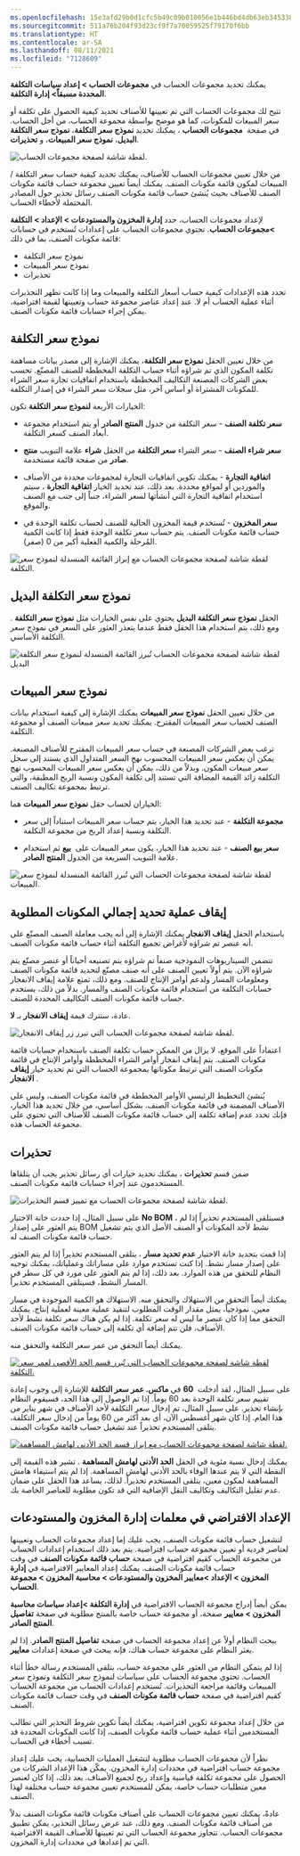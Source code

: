 ```yaml
---
ms.openlocfilehash: 15e3afd29b0d1cfc5b49c09b010056e1b446bd4db63eb3453381772b2331b26c
ms.sourcegitcommit: 511a76b204f93d23cf9f7a70059525f79170f6bb
ms.translationtype: HT
ms.contentlocale: ar-SA
ms.lasthandoff: 08/11/2021
ms.locfileid: "7128609"
---
```

يمكنك تحديد مجموعات الحساب في **مجموعات الحساب > إعداد سياسات التكلفة المحددة مسبقاً> إدارة التكلفة**.

تتيح لك مجموعات الحساب التي تم تعيينها للأصناف تحديد كيفية الحصول على تكلفة أو سعر المبيعات للمكونات، كما هو موضح بواسطة مجموعة الحساب، من أجل الحساب. في صفحة  **مجموعات الحساب** ، يمكنك تحديد **نموذج سعر التكلفة**، **نموذج سعر التكلفة البديل**، **نموذج سعر المبيعات**، و **تحذيرات**.

![لقطة شاشة لصفحة مجموعات الحساب.](../media/calculation-group.png)

من خلال تعيين مجموعات الحساب للأصناف، يمكنك تحديد كيفية حساب سعر التكلفة / المبيعات لمكون قائمة مكونات الصنف. يمكنك أيضاً تعيين مجموعة حساب قائمة مكونات الصنف للأصناف بحيث يُنشئ حساب قائمة مكونات الصنف رسائل تحذير حول المصادر المحتملة لأخطاء الحساب.

لإعداد مجموعات الحساب، حدد **إدارة المخزون والمستودعات > الإعداد > التكلفة >مجموعات الحساب**. تحتوي مجموعات الحساب على إعدادات تُستخدم في حسابات قائمة مكونات الصنف، بما في ذلك:

-   نموذج سعر التكلفة
-   نموذج سعر المبيعات
-   تحذيرات

تحدد هذه الإعدادات كيفية حساب أسعار التكلفة والمبيعات وما إذا كانت تظهر التحذيرات أثناء عملية الحساب أم لا. عند إعداد عناصر مجموعة حساب وتعيينها لقيمة افتراضية، يمكن إجراء حسابات قائمة مكونات الصنف.

## <a name="cost-price-model"></a>نموذج سعر التكلفة

من خلال تعيين الحقل **نموذج سعر التكلفة**، يمكنك الإشارة إلى مصدر بيانات مساهمة تكلفة المكون الذي تم شراؤه أثناء حساب التكلفة المخططة للصنف المصنّع. تحسب بعض الشركات المصنعة التكاليف المخططة باستخدام اتفاقيات تجارة سعر الشراء للمكونات المشتراة أو أساس آخر، مثل سجلات سعر الشراء في إصدار التكلفة.

الخيارات الأربعة **لنموذج سعر التكلفة** تكون:

-   **سعر تكلفة الصنف** - سعر التكلفة من جدول **المنتج الصادر** أو يتم استخدام مجموعة أبعاد الصنف كسعر التكلفة.

-   **سعر شراء الصنف** - سعر الشراء **سعر التكلفة** من الحقل **شراء** علامة التبويب **منتج صادر** من صفحة قائمة مستخدمة.

-   **اتفاقية التجارة** - يمكنك تكوين اتفاقيات التجارة لمجموعات محددة من الأصناف والموردين أو لمواقع محددة. بعد ذلك، عند تحديد الخيار **اتفاقية التجارة** ، سيتم استخدام اتفاقية التجارة التي أنشأتها لسعر الشراء، جنباً إلى جنب مع الصنف والموقع.

-   **سعر المخزون** - تُستخدم قيمة المخزون الحالية للصنف لحساب تكلفة الوحدة في حساب قائمة مكونات الصنف. يتم حساب سعر تكلفة الوحدة فقط إذا كانت الكمية المُرحلة والكمية الفعلية أكبر من 0 (صفر).

![لقطة شاشة لصفحة مجموعات الحساب مع إبراز القائمة المنسدلة لنموذج سعر التكلفة.](../media/cost-price-model.png) 

## <a name="alternate-cost-price-model"></a>نموذج سعر التكلفة البديل

الحقل **نموذج سعر التكلفة البديل** يحتوي على نفس الخيارات مثل **نموذج سعر التكلفة** . ومع ذلك، يتم استخدام هذا الحقل فقط عندما يتعذر العثور على السعر في نموذج سعر التكلفة الأساسي.

![لقطة شاشة لصفحة مجموعات الحساب تُبرز القائمة المنسدلة لنموذج سعر التكلفة البديل](../media/alt-cost-price-model.png)

## <a name="sales-price-model"></a>نموذج سعر المبيعات

من خلال تعيين الحقل **نموذج سعر المبيعات** يمكنك الإشارة إلى كيفية استخدام بيانات الصنف لحساب سعر المبيعات المقترح. يمكنك تحديد سعر مبيعات الصنف أو مجموعة التكلفة.

ترغب بعض الشركات المصنعة في حساب سعر المبيعات المقترح للأصناف المصنعة. يمكن أن يعكس سعر المبيعات المحسوب نهج السعر المتداول الذي يستند إلى سجل سعر مبيعات المكون. وبدلاً من ذلك، يمكن أن يعكس سعر المبيعات المحسوب نهج التكلفة زائد القيمة المضافة التي تستند إلى تكلفة المكون ونسبة الربح المطبقة، والتي ترتبط بمجموعة تكاليف الصنف.

الخياران لحساب حقل **نموذج سعر المبيعات** هما:

-   **مجموعة التكلفة** - عند تحديد هذا الخيار، يتم حساب سعر المبيعات استناداً إلى سعر التكلفة ونسبة إعداد الربح من مجموعة التكلفة.

-   **سعر بيع الصنف** - عند تحديد هذا الخيار، يكون سعر المبيعات على  **بيع** ثم استخدام علامة التبويب السريعة من الجدول **المنتج الصادر**.

![لقطة شاشة لصفحة مجموعات الحساب التي تُبرز القائمة المنسدلة لنموذج سعر المبيعات.](../media/sales-price-model.png) 

## <a name="stop-explosion"></a>إيقاف عملية تحديد إجمالي المكونات المطلوبة

باستخدام الحقل **إيقاف الانفجار** يمكنك الإشارة إلى أنه يجب معاملة الصنف المصنّع على أنه عنصر تم شراؤه لأغراض تجميع التكلفة أثناء حساب قائمة مكونات الصنف.

تتضمن السيناريوهات النموذجية صنفاً تم شراؤه يتم تصنيعه أحياناً أو عنصر مصنّع يتم شراؤه الآن. يتم أولاً تعيين الصنف على أنه صنف مصنّع لتحديد قائمة مكونات الصنف ومعلومات المسار ولدعم أوامر الإنتاج للصنف. ومع ذلك، تمنع علامة إيقاف الانفجار حسابات التكلفة من استخدام قائمة مكونات الصنف والمسار. بدلاً من ذلك، يستخدم حساب قائمة مكونات الصنف التكاليف المحددة للصنف.

عادة، ستترك قيمة **إيقاف الانفجار** بـ **لا**.

![لقطة شاشة لصفحة مجموعات الحساب التي تبرز زر إيقاف الانفجار.](../media/stop-explosion.png) 

اعتماداً على الموقع، لا يزال من الممكن حساب تكلفة الصنف باستخدام حسابات قائمة مكونات الصنف. يتم إيقاف انفجار أوامر الشراء المخططة وأوامر الإنتاج في قائمة مكونات الصنف التي ترتبط مكوناتها بمجموعة الحساب التي تم تحديد خيار **إيقاف الانفجار** .

يُنشئ التخطيط الرئيسي الأوامر المخططة في قائمة مكونات الصنف، وليس على الأصناف المضمنة في قائمة مكونات الصنف. بشكل أساسي، من خلال تحديد هذا الخيار، فإنك تحدد عدم إضافة تكلفة إلى حساب قائمة مكونات الصنف للأصناف التي تحتوي على مجموعة الحساب هذه.

## <a name="warnings"></a>تحذيرات

ضمن قسم **تحذيرات** ، يمكنك تحديد خيارات أي رسائل تحذير يجب أن يتلقاها المستخدمون عند إجراء حسابات قائمة مكونات الصنف.

![لقطة شاشة لصفحة مجموعات الحساب مع تمييز قسم التحذيرات.](../media/warning-1.png) 

على سبيل المثال، إذا حددت خانة الاختيار **No BOM** ، فسيتلقى المستخدم تحذيراً إذا لم يتم العثور على إصدار BOM نشط لأحد المكونات أو الصنف الأصل الذي يتم تشغيل حساب قائمة مكونات الصنف له.

إذا قمت بتحديد خانة الاختيار **عدم تحديد مسار** ، يتلقى المستخدم تحذيراً إذا لم يتم العثور على إصدار مسار نشط. إذا كنت تستخدم موارد على مساراتك وعملياتك، يمكنك توجيه النظام للتحقق من هذه الموارد. بعد ذلك، إذا لم يتم العثور على مورد في كل سطر في المسار النشط، فسيتلقى المستخدم تحذيراً.

يمكنك أيضاً التحقق من الاستهلاك والتحقق منه. الاستهلاك هو الكمية الموجودة في مسار معين. نموذجياً، يمثل مقدار الوقت المطلوب لتنفيذ عملية معينة لعملية إنتاج. يمكنك التحقق مما إذا كان عنصر ما ليس له سعر تكلفة. إذا لم يكن هناك سعر تكلفة نشط لأحد الأصناف، فلن تتم إضافة أي تكلفة إلى حساب قائمة مكونات الصنف.

يمكنك أيضاً التحقق من عمر سعر التكلفة والتحقق منه.

[![لقطة شاشة لصفحة مجموعات الحساب التي تُبرز قسم الحد الأقصى لعمر سعر التكلفة.](../media/age-cost-price.png)](../media/age-cost-price.png#lightbox) 

على سبيل المثال، لقد أدخلت  **60** في **ماكس. عمر سعر التكلفة** للإشارة إلى وجوب إعادة تقييم سعر تكلفة الوحدة بعد 60 يوماً. إذا تم الوصول إلى هذا الحد، فسيقوم النظام بإنشاء تحذير. على سبيل المثال، تم إدخال سعر التكلفة لأحد الأصناف في شهر يناير من هذا العام. إذا كان شهر أغسطس الآن، أي بعد أكثر من 60 يوماً من إدخال سعر التكلفة، يتلقى المستخدم تحذيراً عند تشغيل حساب قائمة مكونات الصنف.

[![لقطة شاشة لصفحة مجموعات الحساب مع إبراز قسم الحد الأدنى لهامش المساهمة.](../media/contr-margin.png)](../media/contr-margin.png#lightbox) 

يمكنك إدخال نسبة مئوية في الحقل **الحد الأدنى لهامش المساهمة** . تشير هذه القيمة إلى النقطة التي لا يتم عندها الوفاء بالحد الأدنى لهامش المساهمة. إذا لم يتم استيفاء هامش المساهمة لمكون معين، يتلقى المستخدم تحذيراً. لذلك، يساعد هذا الحقل على ضمان عدم تقليل التكاليف وتكاليف النقل الإضافية التي قد تكون مطلوبة للعناصر الخاصة بك.

## <a name="default-setup-in-inventory-and-warehouse-management-parameters"></a>الإعداد الافتراضي في معلمات إدارة المخزون والمستودعات

لتشغيل حساب قائمة مكونات الصنف، يجب عليك إما إعداد مجموعات الحساب وتعيينها لعناصر فردية أو تعيين مجموعة حساب افتراضية. يتم بعد ذلك استخدام إعدادات الحساب من مجموعة الحساب كقيم افتراضية في صفحة **حساب قائمة مكونات الصنف** في وقت حساب قائمة مكونات الصنف. يمكنك إعداد المعايير الافتراضية في **إدارة المخزون > الإعداد >معايير المخزون والمستودعات > محاسبة المخزون > مجموعة الحساب**.

يمكن أيضاً إدراج مجموعة الحساب الافتراضية في **إدارة التكلفة >إعداد سياسات محاسبة المخزون > معايير** صفحة، أو مجموعة حساب خاصة بالمنتج مطلوبة في صفحة **تفاصيل المنتج الصادر**.


يبحث النظام أولاً عن إعداد مجموعة الحساب في صفحة **تفاصيل المنتج الصادر**. إذا لم يعثر النظام على مجموعة حساب هناك، فإنه يبحث في صفحة إعدادات **معايير**.

إذا لم يتمكن النظام من العثور على مجموعة حساب، يتلقى المستخدم رسالة خطأ أثناء الحساب. تحتوي مجموعة الحساب على سياسات لنموذج سعر التكلفة ونموذج سعر المبيعات وقائمة مراجعة التحذيرات. تُستخدم إعدادات الحساب من مجموعة الحساب كقيم افتراضية في صفحة **حساب قائمة مكونات الصنف** في وقت حساب قائمة مكونات الصنف.

من خلال إعداد مجموعة تكوين افتراضية، يمكنك أيضاً تكوين شروط التحذير التي تطالب المستخدمين أثناء عملية حساب قائمة مكونات الصنف، إذا كانت المكونات المحددة قد تسبب أخطاء في الحساب.

نظراً لأن مجموعات الحساب مطلوبة لتشغيل العمليات الحسابية، يجب عليك إعداد مجموعة حساب افتراضية في محددات إدارة المخزون. يمكّن هذا الإعداد الشركات من الحصول على مجموعة تكلفة قياسية وإعداد ربح لجميع الأصناف. بعد ذلك، إذا كان لعنصر معين متطلبات حساب خاصة، يمكن للمستخدم تعيين مجموعة حساب مختلفة لهذا الصنف.

عادةً، يمكنك تعيين مجموعات الحساب على أصناف مكونات قائمة مكونات الصنف بدلاً من أصناف قائمة مكونات الصنف. ومع ذلك، عند عرض رسائل التحذير، يمكن تطبيق مجموعات الحساب. تتجاوز مجموعة الحساب التي تم تعيينها للأصناف القيمة الافتراضية التي تم إعدادها في محددات إدارة المخزون.
